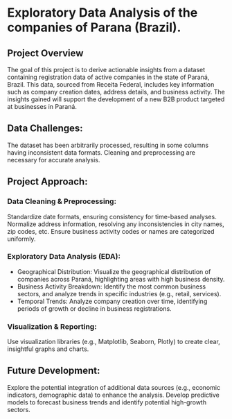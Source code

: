 # Exploratory Data Analysis of the companies of Parana (Brazil).

## Project Overview

The goal of this project is to derive actionable insights from a dataset containing registration data of active companies in the state of Paraná, Brazil. This data, sourced from Receita Federal, includes key information such as company creation dates, address details, and business activity. The insights gained will support the development of a new B2B product targeted at businesses in Paraná.

## Data Challenges:
The dataset has been arbitrarily processed, resulting in some columns having inconsistent data formats. Cleaning and preprocessing are necessary for accurate analysis.

## Project Approach:
### Data Cleaning & Preprocessing:

Standardize date formats, ensuring consistency for time-based analyses.
Normalize address information, resolving any inconsistencies in city names, zip codes, etc.
Ensure business activity codes or names are categorized uniformly.

### Exploratory Data Analysis (EDA):

* Geographical Distribution: Visualize the geographical distribution of companies across Paraná, highlighting areas with high business density.
* Business Activity Breakdown: Identify the most common business sectors, and analyze trends in specific industries (e.g., retail, services).
* Temporal Trends: Analyze company creation over time, identifying periods of growth or decline in business registrations.

### Visualization & Reporting:

Use visualization libraries (e.g., Matplotlib, Seaborn, Plotly) to create clear, insightful graphs and charts.

## Future Development:

Explore the potential integration of additional data sources (e.g., economic indicators, demographic data) to enhance the analysis.
Develop predictive models to forecast business trends and identify potential high-growth sectors.
